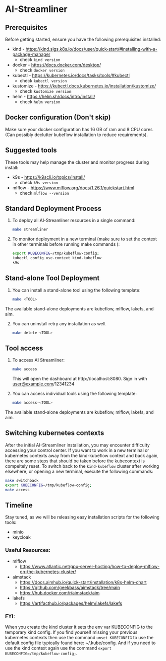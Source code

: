 # AI-Streamliner

## Prerequisites
Before getting started, ensure you have the following prerequisites installed:

- kind - https://kind.sigs.k8s.io/docs/user/quick-start/#installing-with-a-package-manager
   - check `kind version`
- docker - https://docs.docker.com/desktop/
   - check `docker version`
- kubectl - https://kubernetes.io/docs/tasks/tools/#kubectl
   - check `kubectl version`
- kustomize - https://kubectl.docs.kubernetes.io/installation/kustomize/
   - check `kustomize version`
- helm - https://helm.sh/docs/intro/install/
   - check `helm version`

## Docker configuration (Don't skip)
Make sure your docker configuration has 16 GB of ram and 8 CPU cores (Can possibly declutter kubeflow installation to reduce requirements).

## Suggested tools
These tools may help manage the cluster and monitor progress during install:

- k9s - https://k9scli.io/topics/install/
   - check `k9s version`
- mlflow - https://www.mlflow.org/docs/1.26.1/quickstart.html
   - check `mlflow --version`

## Standard Deployment Process
1. To deploy all AI-Streamliner resources in a single command:
   ```bash
   make streamliner
   ```
2. To monitor deployment in a new terminal (make sure to set the context in other terminals before running make commands ):
   ```bash
   export KUBECONFIG=/tmp/kubeflow-config;
   kubectl config use-context kind-kubeflow
   k9s
   ```

## Stand-alone Tool Deployment
1. You can install a stand-alone tool using the following template:
   ```bash
   make <TOOL>
   ```
The available stand-alone deployments are kubeflow, mlflow, lakefs, and aim.

2. You can uninstall retry any installation as well.
   ```bash
   make delete-<TOOL>
   ```

## Tool access
1. To access AI Streamliner:
   ```bash
   make access
   ```
   This will open the dashboard at http://localhost:8080. Sign in with user@example.com/12341234

2. You can access individual tools using the following template:
   ```bash
   make access-<TOOL>
   ```
The available stand-alone deployments are kubeflow, mlflow, lakefs, and aim.

## Switching kubernetes contexts
After the initial AI-Streamliner installation, you may encounter difficulty accessing your control center. If you want to work in a new terminal or kubernetes contexts away from the kind-kubeflow context and back again, there are some steps that should be taken before the kubecontext is compeltely reset. To switch back to the `kind-kubeflow` cluster after working elsewhere, or opening a new terminal, execute the following commands:

```bash
make switchback
export KUBECONFIG=/tmp/kubeflow-config;
make access
```

## Timeline
Stay tuned, as we will be releasing easy installation scripts for the following tools:
- minio
- keycloak


### Useful Resources:
- mlflow
   - https://www.atlantic.net/gpu-server-hosting/how-to-deploy-mlflow-on-the-kubernetes-cluster/
- aimstack
   - https://docs.aimhub.io/quick-start/installation/k8s-helm-chart
   - https://github.com/geekbass/aimstack/tree/main
   - https://hub.docker.com/r/aimstack/aim
- lakefs
   - https://artifacthub.io/packages/helm/lakefs/lakefs

### FYI:
When you create the kind cluster it sets the env var KUBECONFIG to the temporary kind config. If you find yourself missing your previous kubernetes contexts then use the command `unset KUBECONFIG` to use the default config file typically found here: ~/.kube/config. And if you need to use the kind context again use the command `export KUBECONFIG=/tmp/kubeflow-config;`.
